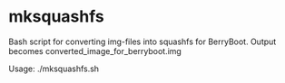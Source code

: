 # mksquashfs
Bash script for converting img-files into squashfs for BerryBoot.
Output becomes converted_image_for_berryboot.img

Usage:
./mksquashfs.sh <image-to-convert>

